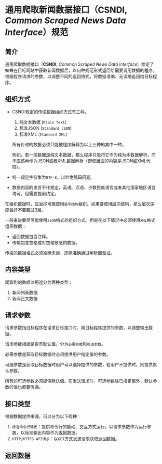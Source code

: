 # 通用爬取新闻数据接口（CSNDI, *Common Scraped News Data Interface*）规范

## 简介

通用爬取数据接口（**CSNDI**, *Common Scraped News Data Interface*）给定了蜘蛛在目标网站中获取新闻数据后，以何种规范形式返回给需要调用数据的程序。根据程序请求的参数，以调整不同的返回格式，将数据准确、无误地返回给目标程序。

## 组织方式

+ CSNDI规定的传递数据组织方式有三种。

    1. 纯文本数据 (`Plain Text`)
    2. 标准JSON (`Standard JSON`)
    3. 标准XML (`Standard XML`)

    所有传递的数据必须只能被程序解释为以上三种的其中一种。
    
    例如，若一段数据是纯文本数据，那么程序只能将它作为纯为本数据解析，而不应该再作为JSON或者XML数据解析（即使里面的内容是JSON或XML代码）。

+ 统一规定字符集为`UTF-8`，以杜绝乱码问题。
+ 数据内容的语言不作规定，英语、汉语、少数民族语言或者其他国家地区语言均可。但需要提前约定。

在组织数据时，应当尽可能使用`扁平结构`组织。如果要使用层次结构，那么层次深度最好不要超过3层。

一般来说要尽可能使用`JSON`格式的组织方式。但是在以下情况中必须使用`XML`格式组织数据：
+ 返回数据包含注释。
+ 传输包含空格或对空格敏感的数据。

传递的数据格式必须准确无误，即能准确通过解析器验证。

## 内容类型

爬取到的数据以用途分为两种类型：

  1. 新闻列表数据
  2. 新闻正文数据

## 请求参数

请求参数指目标程序在请求目标接口时，向目标程序提供的参数，以调整输出数据。

请求参数根据是否有默认值，分为`必需参数`和`可选参数`。

必需参数是获取目标数据时必须提供用户指定值的参数。

可选参数是获取目标数据时用户可以选择提供的参数，若用户不提供时，则提供默认参数。

所有的可选参数必须提供默认值。在发送请求时，可选参数除已指定值外，默认参数的值也都要传递。

## 接口类型

根据数据提供来源，可以分为以下两种：

  1. `标准命令行输出`：提供命令行的启动、交互方式运行。以请求参数作为运行参数，以标准输出内容作为返回数据。
  2. `HTTP/HTTPS API请求`：以`GET`方式发送请求获取返回数据。

## 返回数据

